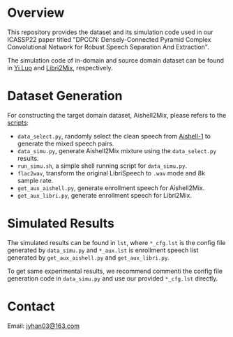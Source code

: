 # Overview 
This repository provides the dataset and its simulation code used in our ICASSP22 paper titled "DPCCN: Densely-Connected Pyramid Complex Convolutional Network for Robust Speech Separation And Extraction". 

The simulation code of in-domain and source domain dataset can be found in [Yi Luo](https://github.com/yluo42/TAC/tree/master/data) and [Libri2Mix](https://github.com/JorisCos/LibriMix), respectively. 

# Dataset Generation
For constructing the target domain dataset, Aishell2Mix, please refers to the [scripts](https://github.com/jyhan03/icassp22-dataset/tree/main/scripts):

* `data_select.py`, randomly select the clean speech from [Aishell-1](https://arxiv.org/pdf/1709.05522.pdf) to generate the mixed speech pairs.
* `data_simu.py`, generate Aishell2Mix mixture using the `data_select.py` results.
* `run_simu.sh`, a simple shell running script for `data_simu.py`.
* `flac2wav`, transform the original LibriSpeech to `.wav` mode and 8k sample rate.
* `get_aux_aishell.py`, generate enrollment speech for Aishell2Mix.
* `get_aux_libri.py`, generate enrollment speech for Libri2Mix.


# Simulated Results
The simulated results can be found in `lst`, where `*_cfg.lst` is the config file generated by `data_simu.py` and `*_aux.lst` is enrollment speech list generated by `get_aux_aishell.py` and `get_aux_libri.py`. 

To get same experimental results, we recommend commenti the config file generation code in `data_simu.py` and use our provided `*_cfg.lst` directly.

# Contact
Email: jyhan03@163.com
 
